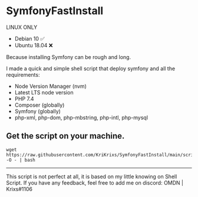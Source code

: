 # SymfonyFastInstall

LINUX ONLY
- Debian 10 ✅
- Ubuntu 18.04 ❌

Because installing Symfony can be rough and long.

I made a quick and simple shell script that deploy symfony and all the requirements:
- Node Version Manager (nvm)
- Latest LTS node version
- PHP 7.4
- Composer (globally)
- Symfony (globally)
- php-xml, php-dom, php-mbstring, php-intl, php-mysql

## Get the script on your machine.

```
wget https://raw.githubusercontent.com/KriKrixs/SymfonyFastInstall/main/script.sh -O - | bash
```

------------

This script is not perfect at all, it is based on my little knowing on Shell Script.
If you have any feedback, feel free to add me on discord: OMDN | Krixs#1106
